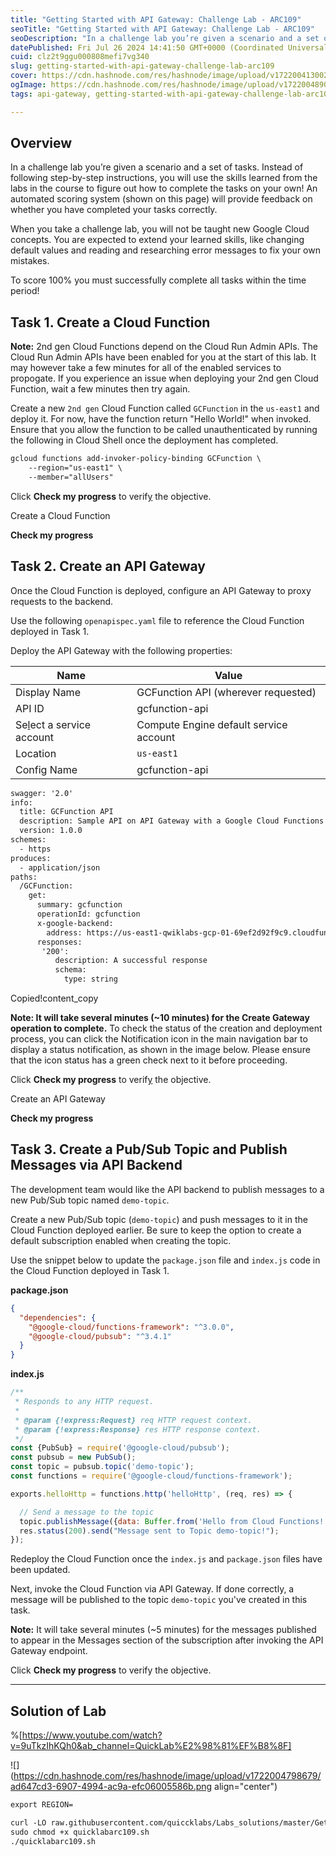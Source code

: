 ```yaml
---
title: "Getting Started with API Gateway: Challenge Lab - ARC109"
seoTitle: "Getting Started with API Gateway: Challenge Lab - ARC109"
seoDescription: "In a challenge lab you’re given a scenario and a set of tasks. Instead of following step-by-step instructions, you will use the skills learned from the labs"
datePublished: Fri Jul 26 2024 14:41:50 GMT+0000 (Coordinated Universal Time)
cuid: clz2t9ggu000808mefi7vg340
slug: getting-started-with-api-gateway-challenge-lab-arc109
cover: https://cdn.hashnode.com/res/hashnode/image/upload/v1722004130020/ff237f86-e78c-4ad9-8b20-d27607615b60.png
ogImage: https://cdn.hashnode.com/res/hashnode/image/upload/v1722004890035/1e88f22b-9114-42eb-a9cf-ebf644d1c665.png
tags: api-gateway, getting-started-with-api-gateway-challenge-lab-arc109, arc109, getting-started-with-api-gateway-challenge-lab

---
```


## **Overview**

In a challenge lab you’re given a scenario and a set of tasks. Instead of following step-by-step instructions, you will use the skills learned from the labs in the course to figure out how to complete the tasks on your own! An automated scoring system (shown on this page) will provide feedback on whether you have completed your tasks correctly.

When you take a challenge lab, you will not be taught new Google Cloud concepts. You are expected to extend your learned skills, like changing default values and reading and researching error messages to fix your own mistakes.

To score 100% you must successfully complete all tasks within the time period!

## **Task 1. Create a Cloud Function**

**Note:** 2nd gen Cloud Functions depend on the Cloud Run Admin APIs. The Cloud Run Admin APIs have been enabled for you at the start of this lab. It may however take a few minutes for all of the enabled services to propogate. If you experience an issue when deploying your 2nd gen Cloud Function, wait a few minutes then try again.

Create a new `2nd gen` Cloud Function called `GCFunction` in the `us-east1` and deploy it. For now, have the function return "Hello World!" when invoked. Ensure that you allow the function to be called unauthenticated by running the following in Cloud Shell once the deployment has completed.

```apache
gcloud functions add-invoker-policy-binding GCFunction \
    --region="us-east1" \
    --member="allUsers"
```

Click **Check my progress** to verif[y](https://cloud.google.com/functions/docs/console-quickstart) the objective.

Create a Cloud Function

**Check my progress**

## **Task 2. Create an API Gateway**

Once the Cloud Function is deployed, configure an API Gateway to proxy requests to the backend.

Use the following `openapispec.yaml` file to reference the Cloud Function deployed in Task 1.

Deploy the API Gateway with the following properties:

| **Name** | **Value** |
| --- | --- |
| Display Name | GCFunction API (wherever requested) |
| API ID | gcfunction-api |
| Se[l](https://cloud.google.com/functions/docs/console-quickstart)ect a service account | Compute Engine default service account |
| Location | `us-east1` |
| Config Name | gcfunction-api |

```apache
swagger: '2.0'
info:
  title: GCFunction API
  description: Sample API on API Gateway with a Google Cloud Functions backend
  version: 1.0.0
schemes:
  - https
produces:
  - application/json
paths:
  /GCFunction:
    get:
      summary: gcfunction
      operationId: gcfunction
      x-google-backend:
        address: https://us-east1-qwiklabs-gcp-01-69ef2d92f9c9.cloudfunctions.net/GCFunction
      responses:
       '200':
          description: A successful response
          schema:
            type: string
```

Copied!content\_copy

**Note: It will take several minutes (~10 minutes) for the Create Gateway operation to complete.** To check the status of the creation and deployment process, you can click the Notification icon in the main navigation bar to display a status notification, as shown in the image below. Please ensure that the icon status has a green check next to it before proceeding.

Click **Check my progress** to verif[y](https://cloud.google.com/functions/docs/console-quickstart) the objective.

Create an API Gateway

**Check my progress**

## **Task 3. Create a Pub/Sub Topic and Publish Messages via API Backend**

The development team would like the API backend to publish messages to a new Pub/Sub topic named `demo-topic`.

Create a new Pub/Sub topic (`demo-topic`) and push messages to it in the Cloud Function deployed earlier. Be sure to keep the option to create a default subscription enabled when creating the topic.

Use the snippet below to update the `package.json` file and `index.js` code in the Cloud Function deployed in Task 1.

**package.json**

```json
{
  "dependencies": {
    "@google-cloud/functions-framework": "^3.0.0",
    "@google-cloud/pubsub": "^3.4.1"
  }
}
```

**index.js**

```javascript
/**
 * Responds to any HTTP request.
 *
 * @param {!express:Request} req HTTP request context.
 * @param {!express:Response} res HTTP response context.
 */
const {PubSub} = require('@google-cloud/pubsub');
const pubsub = new PubSub();
const topic = pubsub.topic('demo-topic');
const functions = require('@google-cloud/functions-framework');

exports.helloHttp = functions.http('helloHttp', (req, res) => {

  // Send a message to the topic
  topic.publishMessage({data: Buffer.from('Hello from Cloud Functions!')});
  res.status(200).send("Message sent to Topic demo-topic!");
});
```

Redeploy the Cloud Function once the `index.js` and `package.json` files have been updated.

Next, invoke the Cloud Function via API Gateway. If done correctly, a message will be published to the topic `demo-topic` you've created in this task.

**Note:** It will take several minutes (~5 minutes) for the messages published to appear in the Messages section of the subscription after invoking the API Gateway endpoint.

Click **Check my progress** to verify the objective.

---

## Solution of Lab

%[https://www.youtube.com/watch?v=9uTkzIhKQh0&ab_channel=QuickLab%E2%98%81%EF%B8%8F] 

![](https://cdn.hashnode.com/res/hashnode/image/upload/v1722004798679/ad647cd3-6907-4994-ac9a-efc06005586b.png align="center")

```apache
export REGION=
```

```apache
curl -LO raw.githubusercontent.com/quiccklabs/Labs_solutions/master/Getting%20Started%20with%20API%20Gateway%20Challenge%20Lab/quicklabarc109.sh
sudo chmod +x quicklabarc109.sh
./quicklabarc109.sh
```